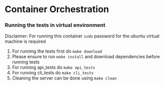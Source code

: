 # Container Orchestration  

### Running the tests in virtual environment 

Disclaimer: For running this container `sudo` password for the ubuntu virtual machine is required

1. For running the tests first do `make download`
2. Please ensure to run `make install` and download dependencies before running tests
3. For running api_tests do `make api_tests`
4. For running cli_tests do `make cli_tests`
5. Cleaning the server can be done using `make clean`